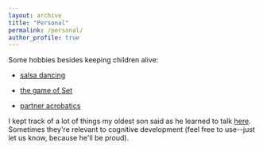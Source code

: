 ```yaml
---
layout: archive
title: "Personal"
permalink: /personal/
author_profile: true
---
```


Some hobbies besides keeping children alive:

- [salsa dancing](https://www.youtube.com/watch?v=pVUZN3J0C0I)

- [the game of Set](http://www.mit.edu/~kimscott/setgame.html)

- [partner acrobatics](http://www.eshcircusarts.com/)

I kept track of a lot of things my oldest son said as he learned to talk [here](https://remysays.tumblr.com/tagged/chrono/chrono). Sometimes they're relevant to cognitive development (feel free to use--just let us know, because he'll be proud).

